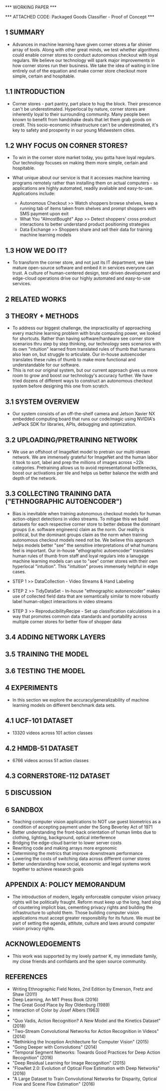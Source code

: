 *** WORKING PAPER ***

*** ATTACHED CODE:  Packaged Goods Classifier - Proof of Concept ***

## 1 SUMMARY

* Advances in machine learning have given corner stores a far shinier array of tools.  Along with other great minds, we test whether algorithms could enable corner stores to conduct autonomous checkout with loyal regulars. We believe our technology will spark major improvements in how corner stores run their business.  We take the idea of waiting in line entirely out of the equation and make corner store checkout more simple, certain and hospitable.

## 1.1 INTRODUCTION

* Corner stores - part pantry, part place to hug the block. Their prescence can't be underestimated.  Hyperlocal by nature, corner stores are inherently loyal to their surrounding community. Many people been known to benefit from handshake deals that let them grab goods on credit. This socio-economic infrastructure can't be underestimated, it's key to safety and prosperity in our young Midwestern cities. 

## 1.2 WHY FOCUS ON CORNER STORES? 

* To win in the corner store market today, you gotta have loyal regulars.  Our technology focuses on making them more simple, certain and hospitable.

* What unique about our service is that it accesses machine learning programs remotely rather than installing them on actual computers - so applications are highly automated, readily avaliable and easy-to-use.  Applications include: 
	* Autonomous Checkout >> Watch shoppers browse shelves, keep a running tab of items taken from shelves and prompt shoppers with SMS payment upon exit
	* What You "AlmostBought" App >> Detect shoppers' cross product interactions to better understand product positioning strategies 
	* Data Exchange >> Shoppers share and sell their data for training machine learning models

## 1.3 HOW WE DO IT?

* To transform the corner store, and not just its IT department, we take mature open-source software and embed it in services everyone can trust. A culture of human-centered design, test-driven development and edge-cloud operations drive our highly automated and easy-to-use services.
	
## 2 RELATED WORKS

## 3 THEORY + METHODS

* To address our biggest challenge, the impracticality of approaching every machine learning problem with brute computing power, we looked for shortcuts. Rather than having software/hardware see corner store scenarios thru step by step thinking, our technology sees scenarios with its own "intuition" learned from translated rules of thumb that humans also lean on, but struggle to articulate. Our in-house autoencoder translates these rules of thumb to make more functional and understandable for our software.
* This is not our original system, but our current approach gives us more room to grow and boost our technology's accuracy further. We have tried dozens of different ways to construct an autonomous checkout system before designing this one from scratch.  

## 3.1 SYSTEM OVERVIEW

* Our system consists of an off-the-shelf camera and Jetson Xavier NX embedded computing board that runs our code/magic using NVIDIA's JetPack SDK for libraries, APIs, debugging and optimization.

## 3.2 UPLOADING/PRETRAINING NETWORK

* We use an offshoot of ImageNet model to pretrain our multi-stream network. We are immensely grateful for ImageNet and the human labor it took to sort, label and prep the millions of images across ~22k categories. Pretraining allows us to avoid representational bottlenecks, boost our activations per tile and helps us better balance the width and depth of the network.

## 3.3 COLLECTING TRAINING DATA ("ETHNOGRAPHIC AUTOENCODER")

* Bias is inevitable when training autonomous checkout models for human action-object detections in video streams. To mitigae this we build datasets for each respective corner store to better debase the dominant groups (i.e. software engineers) claim as the norm. Our reality is political, but the dominant groups claim as the norm when training autonomous checkout models need not be. We believe this approach helps models better "see" the sensitive interpretations of what humans feel is important.  Our in-house "ethographic autoencoder" translates human rules of thumb from staff and loyal regulars into a lanugage machine learning models can use to "see" corner stores with their own hyperlocal "intuition".  This "intuition" proves immensely helpful in edge cases.

* STEP 1 >> DataCollection - Video Streams & Hand Labeling 
* STEP 2 >> TidyDataSet - In-house "ethnographic autonencoder" makes use of collected field data that are semantically similar to more robustly label human-object interactions in video streams
* STEP 3 >> ReproducibilityRecipe - Set up classification calculations in a way that promotes common data standards and portability across multiple corner stores for better flow of shopper data

## 3.4 ADDING NETWORK LAYERS

## 3.5 TRAINING THE MODEL

## 3.6 TESTING THE MODEL

## 4 EXPERIMENTS

* In this section we explore the accuracy/generalizability of machine learning models on different benchmark data sets.

## 4.1 UCF-101 DATASET

* 13320 videos across 101 action classes

## 4.2 HMDB-51 DATASET

* 6766 videos across 51 action classes

## 4.3  CORNERSTORE-112 DATASET

## 5 DISCUSSION

## 6 SANDBOX

* Teaching computer vision applications to NOT use guest biometrics as a condition of accepting payment under the Song Beverley Act of 1971
* Better understanding the front-back orientation of human limbs due to clothing, lighting, background, optical interference
* Bridging the edge-cloud barrier to lower server costs 
* Rewriting code and making arrays more ergonomic
* Determining the metrics that improve downstream performance
* Lowering the costs of switching data across different corner stores
* Better understanding how social, economic and legal systems work together to achieve research goals 

## APPENDIX A: POLICY MEMORANDUM

* The introduction of modern, legally enforceable computer vision privacy rights will be politically fraught.  Reform must keep up the long, hard slog of countering implicit bias, cementing privacy rights and building the infrastructure to uphold them. Those building computer vision applications must accept greater responsiblity for its future. We must be part of setting the agenda, attitute, culture and laws around computer vision privacy rights.

## ACKNOWLEDGEMENTS

* This work was supported by my lovely partner K, my immediate family, my close friends and confidants and the open source community. 

## REFERENCES

* Writing Ethnographic Field Notes, 2nd Edition by Emerson, Fretz and Shaw (2011)
* Deep Learning, An MIT Press Book (2016)
* The Great Good Place by Roy Oldenburg (1989)
* Interaction of Color by Josef Albers (1963)
*
* "Quo Vadis, Action Recognition? A New Model and the Kinetics Dataset" (2018)
* "Two-Stream Convolutional Networks for Action Recognition in Videos" (2014)
* "Rethinking the Inception Architecture for Computer Vision" (2015)
* "Going Deeper with Convolutions" (2014)
* "Temporal Segment Networks: Towards Good Practices for Deep Action Recognition" (2016)
* "Deep Residual Learning for Image Recognition" (2015)
* "FlowNet 2.0: Evolution of Optical Flow Estimation with Deep Networks" (2016)
* "A Large Dataset to Train Convolutional Networks for Disparity, Optical Flow and Scene Flow Estimation" (2016)



